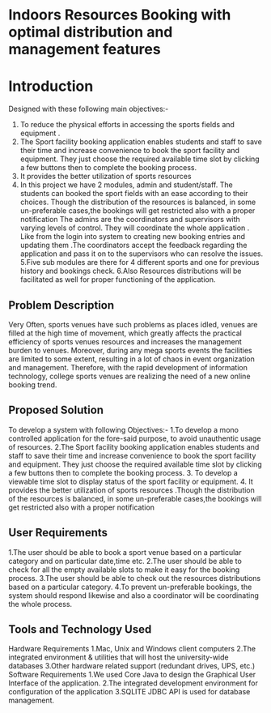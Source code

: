 # Indoors Resources Booking with optimal distribution and management features

# Introduction


Designed with these following main objectives:-
1. To reduce the physical efforts in accessing the sports fields and equipment .
2. The Sport facility booking application enables students and staff to save their time
and increase convenience to book the sport facility and equipment. They just choose
the required available time slot by clicking a few buttons then to complete the
booking process.
3. It provides the better utilization of sports resources
4. In this project we have 2 modules, admin and student/staff.
The students can booked the sport fields with an ease according to their choices. Though the
distribution of the resources is balanced, in some un-preferable cases,the bookings will get
restricted also with a proper notification The admins are the coordinators and supervisors with
varying levels of control. They will coordinate the whole application . Like from the login into
system to creating new booking entries and updating them .The coordinators accept the feedback
regarding the application and pass it on to the supervisors who can resolve the issues.
5.Five sub modules are there for 4 different sports and one for previous history and
bookings check.
6.Also Resources distributions will be facilitated as well for proper functioning of
the application.

## Problem Description
Very Often, sports venues have such problems as places idled, venues are filled at the high
time of movement, which greatly affects the practical efficiency of sports venues resources
and increases the management burden to venues.
Moreover, during any mega sports events the facilities are limited to some extent, resulting
in a lot of chaos in event organization and management. Therefore, with the rapid
development of information technology, college sports venues are realizing the need of a
new online booking trend.


## Proposed Solution
To develop a system with following Objectives:-
1.To develop a mono controlled application for the fore-said purpose, to avoid unauthentic
usage of resources.
2.The Sport facility booking application enables students and staff to save their time and
increase convenience to book the sport facility and equipment. They just choose the
required available time slot by clicking a few buttons then to complete the booking
process.
3. To develop a viewable time slot to display status of the sport facility or equipment.
4. It provides the better utilization of sports resources .Though the distribution of the
resources is balanced, in some un-preferable cases,the bookings will get restricted also with
a proper notification


##  User Requirements
1.The user should be able to book a sport venue based on a particular category and on
particular date,time etc.
2.The user should be able to check for all the empty available slots to make it easy for the
booking process.
3.The user should be able to check out the resources distributions based on a particular
category.
4.To prevent un-preferable bookings, the system should respond likewise and also a
coordinator will be coordinating the whole process.


## Tools and Technology Used
Hardware Requirements
1.Mac, Unix and Windows client computers
2.The integrated environment & utilities that will host the university-wide databases
3.Other hardware related support (redundant drives, UPS, etc.)
Software Requirements
1.We used Core Java to design the Graphical User Interface of the application.
2.The integrated development environment for configuration of the application
3.SQLITE JDBC API is used for database management.
